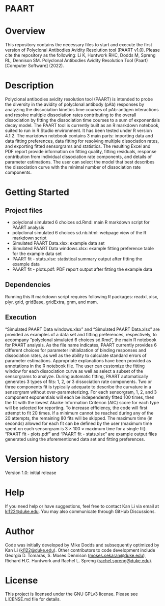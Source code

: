# PAART

# Overview
This repository contains the necessary files to start and execute the first version of Polyclonal Antibodies Avidity Resolution tool (PAART v1.0).
Please cite the repository as the following: Li K, Huntwork RHC, Dodds M, Spreng RL, Dennison SM. Polyclonal Antibodies Avidity Resolution Tool (Paart) [Computer Software] (2022).

# Description
Polyclonal antibodies avidity resolution tool (PAART) is intended to probe the diversity in the avidity of polyclonal antibody (pAb) responses by analyzing the dissociation kinetics time courses of pAb-antigen interactions and resolve multiple dissociation rates contributing to the overall dissociation by fitting the dissociation time courses to a sum of exponentials decay model.
The PAART tool is currently built as an R markdown notebook, suited to run in R Studio environment. It has been tested under R version 4.1.2. The markdown notebook contains 3 main parts: importing data and data fitting preferences, data fitting for resolving multiple dissociation rates, and exporting fitted sensorgrams and statistics.
The resulting Excel and PDF report provide information on fitting quality, fitting residuals, response contribution from individual dissociation rate components, and details of parameter estimations. The user can select the model that best describes the dissociation curve with the minimal number of dissociation rate components.

# Getting Started
## Project files
* polyclonal simulated 6 choices sd.Rmd: main R markdown script for PAART analysis
* polyclonal simulated 6 choices sd.nb.html: webpage view of the R markdown script
* Simulated PAART Data.xlsx: example data set
* Simulated PAART Data windows.xlsx: example fitting preference table for the example data set
* PAART fit - stats.xlsx: statistical summary output after fitting the example data
* PAART fit - plots.pdf: PDF report output after fitting the example data
## Dependencies
Running this R markdown script requires following R packages: readxl, xlsx, plyr, grid, gridBase, gridExtra, gnm, and msm.
## Execution
“Simulated PAART Data windows.xlsx” and “Simulated PAART Data.xlsx” are provided as examples of a data set and fitting preferences, respectively, to accompany “polyclonal simulated 6 choices sd.Rmd”, the main R notebook for PAART analysis. As the file name indicates, PAART currently provides 6 different choices for parameter initialization of binding responses and dissociation rates, as well as the ability to calculate standard errors of parameter estimations. Appropriate explanations have been provided as annotations in the R notebook file.
The user can customize the fitting window for each dissociation curve as well as select a subset of the sensorgrams to analyze. During automatic fitting, PAART automatically generates 3 types of fits: 1, 2, or 3 dissociation rate components. Two or three components fit is typically adequate to describe the curvature in a sensorgram without over-parameterizing. For each sensorgram, 1, 2, and 3 component exponentials will each be independently fitted 100 times, then the fit with the lowest Akaike Information Criterion (AIC) score for each type will be selected for reporting. To increase efficiency, the code will first attempt to fit 20 times. If a minimum cannot be reached during any of the 20 attempts, the remaining 80 fits will be skipped. The maximum time (in seconds) allowed for each fit can be defined by the user (maximum time spent on each sensorgram is 3 × 100 × maximum time for a single fit).
“PAART fit - plots.pdf” and “PAART fit - stats.xlsx” are example output files generated using the aforementioned data set and fitting preferences.

# Version history
Version 1.0: initial release

# Help
If you need help or have suggestions, feel free to contact Kan Li via email at kl122@duke.edu. You may also communicate through GitHub Discussions.

# Author
Code was initially developed by Mike Dodds and subsequently optimized by Kan Li (kl122@duke.edu).
Other contributors to code development include Georgia D. Tomaras, S. Moses Dennison (moses.sekaran@duke.edu), Richard H.C. Huntwork and Rachel L. Spreng (rachel.spreng@duke.edu).

# License
This project is licensed under the GNU GPLv3 license. Please see LICENSE.md file for details.
